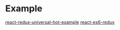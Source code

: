 # Example

[react-redux-universal-hot-example](https://github.com/erikras/react-redux-universal-hot-example)
[react-es6-redux](https://github.com/topheman/react-es6-redux)

